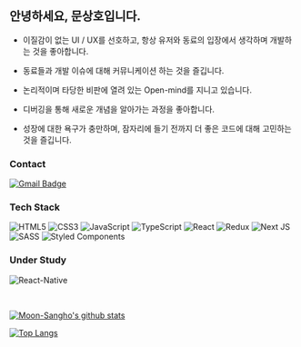 ## 안녕하세요, 문상호입니다.

- 이질감이 없는 UI / UX를 선호하고, 항상 유저와 동료의 입장에서 생각하며 개발하는 것을 좋아합니다.

- 동료들과 개발 이슈에 대해 커뮤니케이션 하는 것을 즐깁니다.

- 논리적이며 타당한 비판에 열려 있는 Open-mind를 지니고 있습니다.

- 디버깅을 통해 새로운 개념을 알아가는 과정을 좋아합니다.

- 성장에 대한 욕구가 충만하며, 잠자리에 들기 전까지 더 좋은 코드에 대해 고민하는 것을 즐깁니다.


### Contact

[![Gmail Badge](https://img.shields.io/badge/Gmail-d14836?style=flat-square&logo=Gmail&logoColor=white&link=mailto:skym887@gmail.com)](mailto:skym887@gmail.com)

### Tech Stack

<span><img alt="HTML5" src="https://img.shields.io/badge/html5-%23E34F26.svg?&style=for-the-badge&logo=html5&logoColor=white"/></span>
<span><img alt="CSS3" src="https://img.shields.io/badge/css3-%231572B6.svg?&style=for-the-badge&logo=css3&logoColor=white"/></span>
<span><img alt="JavaScript" src="https://img.shields.io/badge/javascript-%23323330.svg?&style=for-the-badge&logo=javascript&logoColor=%23F7DF1E"/></span>
<span><img alt="TypeScript" src="https://img.shields.io/badge/typescript-%23007ACC.svg?&style=for-the-badge&logo=typescript&logoColor=white"/></span>
<span><img alt="React" src="https://img.shields.io/badge/react-%2320232a.svg?&style=for-the-badge&logo=react&logoColor=%2361DAFB"/></span>
<span><img alt="Redux" src="https://img.shields.io/badge/redux-%23593d88.svg?&style=for-the-badge&logo=redux&logoColor=white"/></span>
<span><img alt="Next JS" src="https://img.shields.io/badge/nextjs-%23000000.svg?&style=for-the-badge&logo=next.js&logoColor=white"/></span>
<span><img alt="SASS" src="https://img.shields.io/badge/SASS-hotpink.svg?&style=for-the-badge&logo=SASS&logoColor=white"/></span>
<span><img alt="Styled Components" src="https://img.shields.io/badge/styled--components-DB7093?style=for-the-badge&logo=styled-components&logoColor=white"/></span>

### Under Study

<span><img alt="React-Native" src="https://img.shields.io/badge/React_Native-20232A?style=for-the-badge&logo=react&logoColor=61DAFB"></span>

<br />

[![Moon-Sangho's github stats](https://github-readme-stats.vercel.app/api?username=Moon-Sangho)](https://github.com/anuraghazra/github-readme-stats)

[![Top Langs](https://github-readme-stats.vercel.app/api/top-langs/?username=Moon-Sangho)](https://github.com/anuraghazra/github-readme-stats)



